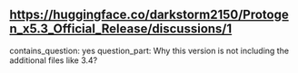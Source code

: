 ## https://huggingface.co/darkstorm2150/Protogen_x5.3_Official_Release/discussions/1

contains_question: yes
question_part: Why this version is not including the additional files like 3.4?